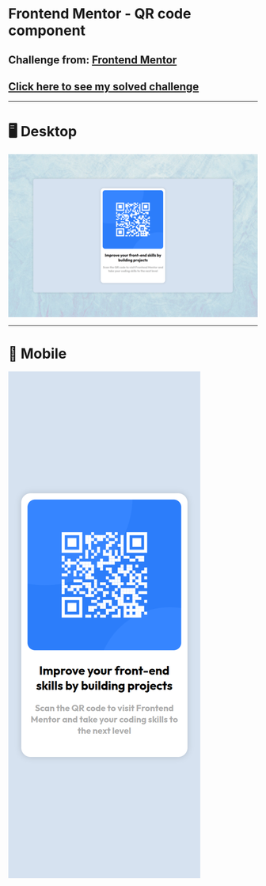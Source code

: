 # Frontend Mentor - QR code component

## Challenge from: [Frontend Mentor](https://www.frontendmentor.io/)
## [Click here to see my solved challenge](https://elissondouglas.github.io/qr-code-component-main/)
***

# 🖥 Desktop

![preview](/design/desktop-preview.png)

***

# 📱 Mobile
![preview](/design/mobile-preview.png)
